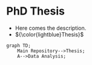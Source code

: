 # PhD Thesis


- Here comes the description.
- ${\color{lightblue}Thesis}$
```mermaid
graph TD;
    Main Repository-->Thesis;
    A-->Data Analysis;
```

